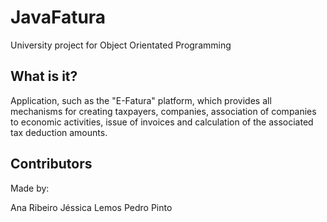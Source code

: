# JavaFatura
University project for Object Orientated Programming

## What is it?
Application, such as the "E-Fatura" platform, which provides all mechanisms for creating taxpayers, companies, association of companies to economic activities, issue of invoices and calculation of the associated tax deduction amounts.

## Contributors
Made by:

Ana Ribeiro
Jéssica Lemos
Pedro Pinto

